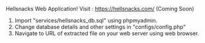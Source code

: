 Hellsnacks Web Application! Visit  : https://hellsnacks.com/ (Coming Soon) 

1. Import "services/hellsnacks_db.sql" using phpmyadmin.
2. Change database details and other settings in "configs/config.php"
3. Navigate to URL of extracted file on your web server using web browser.

